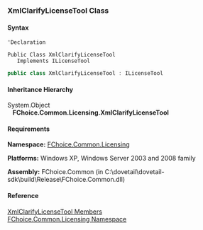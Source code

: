 ﻿### XmlClarifyLicenseTool Class

#### Syntax

```vbnet
'Declaration

Public Class XmlClarifyLicenseTool 
   Implements ILicenseTool 
```

```csharp
public class XmlClarifyLicenseTool : ILicenseTool
```

#### Inheritance Hierarchy

System.Object  
   **FChoice.Common.Licensing.XmlClarifyLicenseTool**  

#### Requirements

**Namespace:** [FChoice.Common.Licensing](FChoice.Common~FChoice.Common.Licensing_namespace.md)

**Platforms:** Windows XP, Windows Server 2003 and 2008 family

**Assembly:** FChoice.Common (in C:\\dovetail\\dovetail-sdk\\build\\Release\\FChoice.Common.dll)

#### Reference

[XmlClarifyLicenseTool Members](FChoice.Common~FChoice.Common.Licensing.XmlClarifyLicenseTool_members.md)  
[FChoice.Common.Licensing Namespace](FChoice.Common~FChoice.Common.Licensing_namespace.md)
